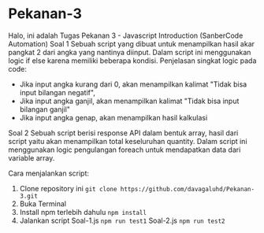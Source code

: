 # Pekanan-3
Halo, ini adalah Tugas Pekanan 3 - Javascript Introduction (SanberCode Automation)
Soal 1
Sebuah script yang dibuat untuk menampilkan hasil akar pangkat 2 dari angka yang nantinya diinput. Dalam script ini menggunakan logic if else karena memiliki beberapa kondisi.
Penjelasan singkat logic pada code:
- Jika input angka kurang dari 0, akan menampilkan kalimat "Tidak bisa input bilangan negatif",
- Jika input angka ganjil, akan menampilkan kalimat "Tidak bisa input bilangan ganjil"
- Jika input angka genap, akan menampilkan hasil kalkulasi

Soal 2
Sebuah script berisi response API dalam bentuk array, hasil dari script yaitu akan menampilkan total keseluruhan quantity. Dalam script ini menggunakan logic pengulangan foreach untuk mendapatkan data dari variable array.


Cara menjalankan script:
1. Clone repository ini
```git clone https://github.com/davagaluhd/Pekanan-3.git```
2. Buka Terminal
3. Install npm terlebih dahulu
```npm install```
4. Jalankan script
Soal-1.js
```npm run test1```
Soal-2.js
```npm run test2```
